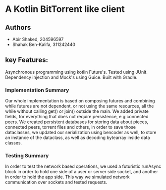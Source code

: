 # A Kotlin BitTorrent like client

## Authors
* Abir Shaked, 204596597
* Shahak Ben-Kalifa, 311242440
## key Features:
Asynchronous programming using kotlin Future's.
Tested using JUnit.
Dependency injection and Mock's using Guice.
Built with Gradle.


### Implementation Summary
Our whole implementation is based on composing futures and combining while futures are not dependent, or not using the
same resources, all the while without calling get() or join() outside the main. We added private fields, for everything
that does not require persistence, e.g connected peers. We created persistent databases for storing data about pieces, 
connected peers, torrent files and others, in order to save those dataclasses, we updated our serialization using 
bencoder as well, to store an instance of the dataclass, as well as decoding bytearray inside data classes. 

### Testing Summary
In order to test the network based operations, we used a futuristic runAsync block in order to hold one side of a user
or server side socket, and another in order to hold the app side. This way we simulated network communication over
sockets and tested requests.
